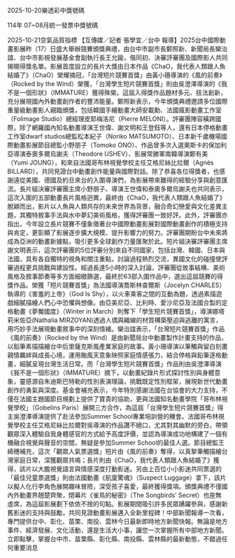 
2025-10-20樂透彩中獎號碼

                                
114年 07~08月統一發票中獎號碼
                             
2025-10-21空氣品質指標
                              【互傳媒／記者 張學宜／台中 報導】2025台中國際動畫影展昨（17）日盛大舉辦競賽頒獎典禮，由台中市副市長鄭照新、新聞局長欒治誼、台中市影視發展基金會副執行長王允踰，偕同初、決審評審團及國際影人共同揭曉得獎名單。影展首度設立的長片大獎由日本作品《ChaO，我代表人類跟人魚結婚了》（ChaO）榮耀摘冠，「台灣短片競賽首獎」由黃小珊導演的《風的前奏》（Rocked by the Wind）榮獲，「台灣學生短片競賽首獎」則由吳澄澤導演的《我不是一個形狀》（IMMATURE）獲得殊榮。這屆入得獎作品題材多元、技法創新，充分展現國內外動畫創作者的豐沛能量。鄭照新表示，今年頒獎典禮邀請多位國際重量級動畫影人親臨頒獎，包括韓國手繪動畫大師安載勳、法國瘋影動畫工作室（Folimage Studio）總經理皮耶梅洛尼（Pierre MELONI）。評審團陣容橫跨國際，除了網羅國內知名動畫導演王世偉、謝文明和王登鈺等人，還有日本停格動畫工作室dwarf studios總監松本紀子（Noriko MATSUMOTO）、日本新千歲機場國際動畫影展節目總監小野朋子（Tomoko ONO）、作品曾多次入選奧斯卡的保加利亞導演泰奧多爾烏謝夫（Theodore USHEV）、影展常勝軍南韓導演鄭有美（Yumi JOUNG），和來自法國哥布林視覺學校主任艾格尼絲比拉爾（Agnès BILLARD），共同見證台中動畫創作能量與國際對話。除了恭喜各位得獎者，也感謝遠從美國、德國及約旦來台的入圍導演們，為影展帶來難得的經驗分享與創意匯流。長片組決審評審團主席小野朋子、導演王世偉和泰奧多爾烏謝夫也共同表示，這次入圍的五部動畫長片風格迥異，最終由《ChaO，我代表人類跟人魚結婚了》脫穎而出，影片以人魚與人類共存的未來世界為背景，融合奇幻戀愛與文化差異主題，其獨特敘事手法與水中夢幻美術風格，獲得評審團一致好評。此外，評審團亦指出，今年設立長片競賽不僅象徵著台中國際動畫影展對國際動畫創作的積極支持與肯定，更彰顯了影展逐步擴大規模、提升影響力的努力。評審團期盼台中未來將成為亞洲的動畫新據點，吸引更多全球創作力量匯聚於此。短片組決審評審團主席謝文明表示，這次評審團的5位評審分別來自不同國家，包括台灣、韓國、日本與法國，具有各自獨特的視角和關注重點，討論過程熱烈交流，異國文化的碰撞使評審過程更具挑戰與建設性。經過長達5小時的深入討論，評審團從故事結構、美術風格及敘事節奏等多方面細緻篩選，最終於63部入圍作品中，選出這屆競賽的得獎作品。榮獲「短片競賽首獎」為法國導演喬斯林查爾斯（Jocelyn CHARLES）執導的《害羞的上帝》（God Is Shy），以火車乘客之間的互動為題，透過素描遊戲細膩描繪人們心中恐懼與想像。由亞美尼亞、比利時、愛沙尼亞及法國合製的定格動畫《夢魘國度》（Winter in March）則奪下「學生短片競賽首獎」，導演娜塔莉米佐亞(Nathalia MIRZOYAN)透過人偶與織線的材質構築壓迫與逃離的寓言，用巧妙手法展現動畫敘事中的深刻情緒。欒治誼表示，「台灣短片競賽首獎」作品《風的前奏》（Rocked by the Wind）是由新聞局台中動畫製作計畫支持的作品，以鉛筆素描描繪台中后里薩克斯風產業家庭的故事。黃小珊導演以筆觸與留白刻畫親情羈絆與成長心境，運用颱風天意象映照家庭情感張力，結合停格與鉛筆逐格動畫，細膩呈現台灣生活日常。而「台灣學生短片競賽首獎」作品則由吳澄澤導演《我不是一個形狀》（IMMATURE）摘下，以動畫紀錄片形式探討性別與身體意象，靈感源自朱迪斯巴特勒的性別表演理論，挑戰既定性別框架，展現新世代動畫創作的勇氣與深度。基金會補充表示，今年特別感謝法國在台協會的大力支持，不僅在法國主題國節目規劃上提供了寶貴的協助，更與法國知名動畫學院「哥布林視覺學校」（Gobelins Paris）展開三方合作，為這屆「台灣學生短片競賽首獎」得主吳澄澤導演提供了赴法參加Summer School專業培訓營的機會。法國哥布林視覺學校主任艾格尼絲比拉爾對吳導演的作品讚不絕口，尤其對其幽默的旁白，帶領觀眾深入體驗自我身體感官的方式給予高度評價，並認為導演成功地構建了一個有機融合視覺與聲音的空間，無疑是參加Summer School的最佳人選。節目總監王綺穗補充，這次「觀眾人氣票選獎」短片由《風的前奏》奪得，以真摯筆觸描繪台灣家庭日常，深獲觀眾共鳴；長片則由《ChaO，我代表人類跟人魚結婚了》獲得，該片以大膽視覺語言與情感深度打動影迷。另由上百位小小影迷共同票選的「最佳兒童票選獎」則由法國動畫《航廈驚魂》（Suspect Luggage）拿下，該片以擬人化行李角色展開趣味冒險，深受孩子喜愛，最終獲得獎項。頒獎典禮不僅國內外動畫界翹楚齊聚，閉幕片《雀鳥的秘密》（The Songbirds’ Secret）也座無虛席，為這屆影展劃下依依不捨的句點。影展期間吸引許多民眾踴躍參與，感謝新舊影迷的支持與鼓勵，共同見證動畫影展邁入全新里程碑！中部新聞報導一次看，專門提供台中、彰化、苗栗、南投、雲林今日最新即時地方新聞快報。無論是地方事件、經濟發展、文化活動，還是生活大小事，讓您一次掌握所有中部地方新聞。立即點擊，掌握台中市、苗栗縣、彰化縣、南投縣、雲林縣的最新動態，不錯過任何重要消息